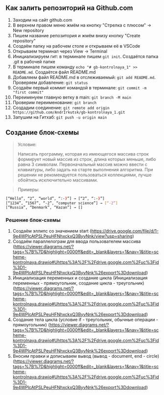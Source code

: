 ## Как залить репозиторий на Github.com

1. Заходим на сайт github.com
2. В верхнем правом меню жмём на кнопку "Стрелка с плюсом" -> New repository 
3. Пишем название репозитория и жмём внизу кнопку "Create repository"
4. Создаём папку на рабочем столе и открываем её в VSCode
5. Открываем терминал через View -> Terminal
6. Инициализируем гит: в терминале пишем `git init`. Создаётся папка .git в рабочей папке
7. В терминале пишем команду `echo "# gb-kontrolnaya_1" >> README.md`. Создаётся файл README.md
8. Добавляем файл README.md в отслеживаемый: `git add README.md`. Проверяем добавление: `git status`
9. Создаём первый коммит командой в терминале: `git commit -m "first commit"`
10. Переименуем главную ветку в main: `git branch -M main`
11. Проверим переименование: `git branch`
12. Создадим соединение: `git remote add origin https://github.com/AndrIrkutsk/gb-kontrolnaya_1.git`
13. Запушим на Гитхаб: `git push -u origin main`


## Создание блок-схемы

> Условие:
>
> Написать программу, которая из имеющегося массива строк формирует новый массив из строк, длина которых меньше, либо равна 3 символам. Первоначальный массив можно ввести с клавиатуры, либо задать на старте выполнения алгоритма. При решении не рекомендуется пользоваться коллекциями, лучше обойтись исключительно массивами.

> Примеры:
```sh
[“Hello”, “2”, “world”, “:-)”] → [“2”, “:-)”]
[“1234”, “1567”, “-2”, “computer science”] → [“-2”]
[“Russia”, “Denmark”, “Kazan”] → []
```
### Решение блок-схемы

1. Создаём эллипс со значением start (https://drive.google.com/file/d/1-9e4WPlcAtPSLPeuHFNhxckxQ3ByvNnk/view?usp=sharing)
2. Создаём параллелограм для ввода пользователем массива (https://viewer.diagrams.net/?tags=%7B%7D&highlight=0000ff&edit=_blank&layers=1&nav=1&title=scheme-kontrolnaya.drawio#Uhttps%3A%2F%2Fdrive.google.com%2Fuc%3Fid%3D1-9e4WPlcAtPSLPeuHFNhxckxQ3ByvNnk%26export%3Ddownload)
3. Инициализация переменных и создание цикла (Инициализация переменных - прямоугольник, создание цикла - треугольник) (https://viewer.diagrams.net/?tags=%7B%7D&highlight=0000ff&edit=_blank&layers=1&nav=1&title=scheme-kontrolnaya.drawio#Uhttps%3A%2F%2Fdrive.google.com%2Fuc%3Fid%3D1-9e4WPlcAtPSLPeuHFNhxckxQ3ByvNnk%26export%3Ddownload)
4. Создание тела цикла (условие if - треугольник, обычные операции - прямоугольник) (https://viewer.diagrams.net/?tags=%7B%7D&highlight=0000ff&edit=_blank&layers=1&nav=1&title=scheme-kontrolnaya.drawio#Uhttps%3A%2F%2Fdrive.google.com%2Fuc%3Fid%3D1-9e4WPlcAtPSLPeuHFNhxckxQ3ByvNnk%26export%3Ddownload)
5. Вносим правки и дописываем вывод (вывод - document, end - circle) (https://viewer.diagrams.net/?tags=%7B%7D&highlight=0000ff&edit=_blank&layers=1&nav=1&title=scheme-kontrolnaya.drawio#Uhttps%3A%2F%2Fdrive.google.com%2Fuc%3Fid%3D1-9e4WPlcAtPSLPeuHFNhxckxQ3ByvNnk%26export%3Ddownload)